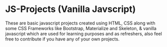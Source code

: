 # JS-Projects (Vanilla Javscript)

These are basic javascript projects created using HTML, CSS along with some CSS Frameworks like Bootstrap, Materialize and Skeleton, & vanilla javascript which are 
used for learning purposes and as refreshers, also feel free to contribute if you have any of your own projects.

